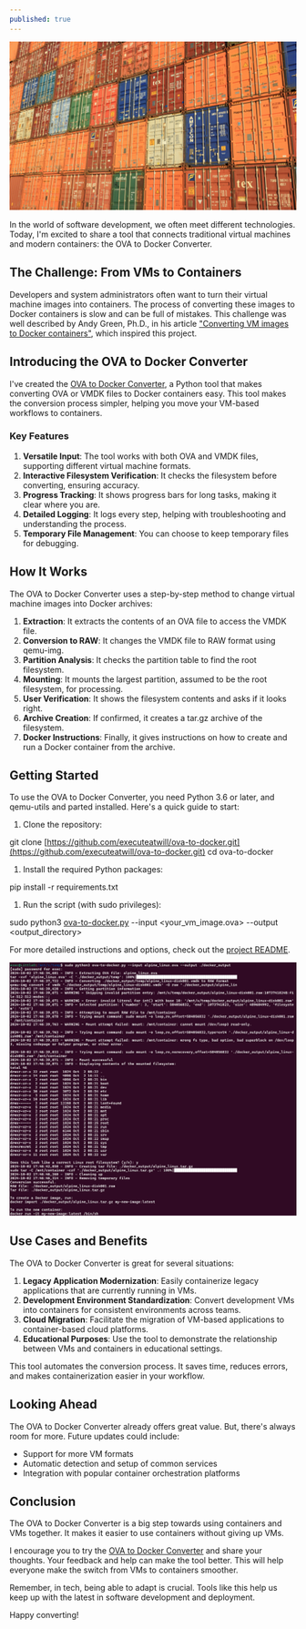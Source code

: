 ```yaml
---
published: true
---
```



![pexels-pixabay-163726.jpg](https://raw.githubusercontent.com/executeatwill/executeatwill.github.io/master/_posts/2024-10-02-OVA-to-Docker-Bridging-the-Gap-Images/pexels-pixabay-163726.jpg)

In the world of software development, we often meet different technologies. Today, I'm excited to share a tool that connects traditional virtual machines and modern containers: the OVA to Docker Converter.

## The Challenge: From VMs to Containers

Developers and system administrators often want to turn their virtual machine images into containers. The process of converting these images to Docker containers is slow and can be full of mistakes. This challenge was well described by Andy Green, Ph.D., in his article ["Converting VM images to Docker containers"](https://andygreen.phd/2022/01/26/converting-vm-images-to-docker-containers/), which inspired this project.

## Introducing the OVA to Docker Converter

I've created the [OVA to Docker Converter](https://github.com/executeatwill/ova-to-docker), a Python tool that makes converting OVA or VMDK files to Docker containers easy. This tool makes the conversion process simpler, helping you move your VM-based workflows to containers.

### Key Features

1. **Versatile Input**: The tool works with both OVA and VMDK files, supporting different virtual machine formats.
2. **Interactive Filesystem Verification**: It checks the filesystem before converting, ensuring accuracy.
3. **Progress Tracking**: It shows progress bars for long tasks, making it clear where you are.
4. **Detailed Logging**: It logs every step, helping with troubleshooting and understanding the process.
5. **Temporary File Management**: You can choose to keep temporary files for debugging.

## How It Works

The OVA to Docker Converter uses a step-by-step method to change virtual machine images into Docker archives:

1. **Extraction**: It extracts the contents of an OVA file to access the VMDK file.
2. **Conversion to RAW**: It changes the VMDK file to RAW format using qemu-img.
3. **Partition Analysis**: It checks the partition table to find the root filesystem.
4. **Mounting**: It mounts the largest partition, assumed to be the root filesystem, for processing.
5. **User Verification**: It shows the filesystem contents and asks if it looks right.
6. **Archive Creation**: If confirmed, it creates a tar.gz archive of the filesystem.
7. **Docker Instructions**: Finally, it gives instructions on how to create and run a Docker container from the archive.

## Getting Started

To use the OVA to Docker Converter, you need Python 3.6 or later, and qemu-utils and parted installed. Here's a quick guide to start:

1. Clone the repository:

git clone [https://github.com/executeatwill/ova-to-docker.git](https://github.com/executeatwill/ova-to-docker.git)
cd ova-to-docker

1. Install the required Python packages:

pip install -r requirements.txt

1. Run the script (with sudo privileges):

sudo python3 [ova-to-docker.py](http://ova-to-docker.py/) --input <your_vm_image.ova> --output <output_directory>

For more detailed instructions and options, check out the [project README](https://github.com/executeatwill/ova-to-docker/blob/main/README.md).

![image.png](https://raw.githubusercontent.com/executeatwill/executeatwill.github.io/master/_posts/2024-10-02-OVA-to-Docker-Bridging-the-Gap-Images/image.png)

## Use Cases and Benefits

The OVA to Docker Converter is great for several situations:

1. **Legacy Application Modernization**: Easily containerize legacy applications that are currently running in VMs.
2. **Development Environment Standardization**: Convert development VMs into containers for consistent environments across teams.
3. **Cloud Migration**: Facilitate the migration of VM-based applications to container-based cloud platforms.
4. **Educational Purposes**: Use the tool to demonstrate the relationship between VMs and containers in educational settings.

This tool automates the conversion process. It saves time, reduces errors, and makes containerization easier in your workflow.

## Looking Ahead

The OVA to Docker Converter already offers great value. But, there's always room for more. Future updates could include:

- Support for more VM formats
- Automatic detection and setup of common services
- Integration with popular container orchestration platforms

## Conclusion

The OVA to Docker Converter is a big step towards using containers and VMs together. It makes it easier to use containers without giving up VMs.

I encourage you to try the [OVA to Docker Converter](https://github.com/executeatwill/ova-to-docker) and share your thoughts. Your feedback and help can make the tool better. This will help everyone make the switch from VMs to containers smoother.

Remember, in tech, being able to adapt is crucial. Tools like this help us keep up with the latest in software development and deployment.

Happy converting!
